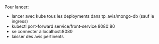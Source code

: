 Pour lancer:
  - lancer avec kube tous les deployments dans tp_avis/mongo-db (sauf le ingress)
  - kubectl port-forward service/front-service 8080:80
  - se connecter à localhost:8080
  - laisser des avis pertinents
